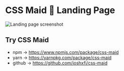 # CSS Maid 🧹 Landing Page
![Landing page screenshot](https://raw.githubusercontent.com/joshxfi/project-skl/main/client/public/css-maid-landing-ss.jpg)
## Try CSS Maid
- npm &rarr; https://www.npmjs.com/package/css-maid
- yarn &rarr; https://yarnpkg.com/package/css-maid
- github &rarr; https://github.com/joshxfi/css-maid
